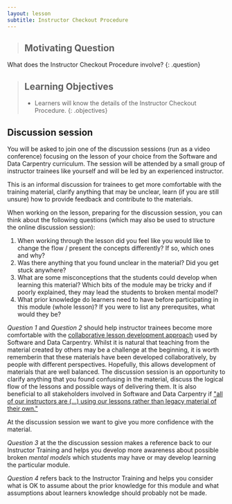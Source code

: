 ```yaml
---
layout: lesson
subtitle: Instructor Checkout Procedure
---
```

> ## Motivating Question
What does the Instructor Checkout Procedure involve?
{: .question}

> ## Learning Objectives
>
> *   Learners will know the details of the Instructor Checkout Procedure.
{: .objectives}

## Discussion session
You will be asked to join one of the discussion sessions (run as a video conference) focusing on the lesson of your choice from the Software and Data Carpentry curriculum. The session will be attended by a small group of instructor trainees like yourself and will be led by an experienced instructor. 

This is an informal discussion for trainees to get more comfortable with the training material, clarify anything that may be unclear, learn (if you are still unsure) how to provide feedback and contribute to the materials.

When working on the lesson, preparing for the discussion session, you can think about the following questions (which may also be used to structure the online discussion session):

1. When working through the lesson did you feel like you would like to change the flow / present the concepts differently? If so, which ones and why?
2. Was there anything that you found unclear in the material? Did you get stuck anywhere?
3. What are some misconceptions that the students could develop when learning this material? Which bits of the module may be tricky and if poorly explained, they may lead the students to broken mental model? 
4. What prior knowledge do learners need to have before participating in this module (whole lesson)?  If you were to list any prerequsites, what would they be? 

*Question 1* and *Question 2* should help instructor trainees become more comfortable with the [collaborative lesson development approach](http://gvwilson.github.io/swctasks-website/blog/2014/03/collaborative-lesson-development.html) used by Software and Data Carpentry. Whilst it is natural that teaching from the material created by others may be a challenge at the beginning, it is worth rememberin that these materials have been developed collaboratively, by people with different perspectives. Hopefully, this allows development of materials that are well balanced. The discussion session is an opportunity to clarify anything that you found confusing in the material, discuss the logical flow of the lessons and possible ways of delivering them. It is also beneficial to all stakeholders involved in Software and Data Carpentry if  ["all of our instructors are (...) using our lessons rather than legacy material of their own."](http://software-carpentry.org/blog/2016/01/eighteen-months-of-progress.html) 

At the discussion session we want to give you more confidence with the material.

*Question 3* at the the discussion session makes a reference back to our Instructor Training and helps you develop more awareness about possible broken *mental models* which students may have or may develop learning the particular module. 

*Question 4* refers back to the Instructor Training and helps you consider what is OK to assume about the prior knowledge for this module and what assumptions about learners knowledge should probably not be made.


